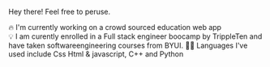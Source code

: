 Hey there! Feel free to peruse.

🔥 I'm currently working on a crowd sourced education web app </br>
💡 I am curently enrolled in a Full stack engineer boocamp by TrippleTen and have taken softwareengineering courses from BYUI.
👨‍💻 Languages I've used include Css Html & javascript, C++ and Python
